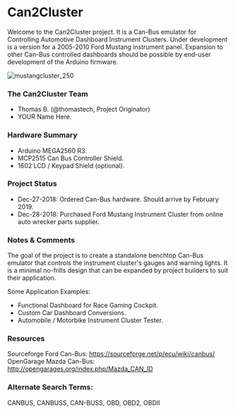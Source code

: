 # Can2Cluster 
Welcome to the Can2Cluster project. It is a Can-Bus emulator for Controlling Automotive Dashboard Instrument Clusters. Under development is a version for a 2005-2010 Ford Mustang instrument panel. Expansion to other Can-Bus controlled dashboards should be possible by end-user development of the Arduino firmware.

![mustangcluster_250](https://user-images.githubusercontent.com/10354989/50652487-7a3fcf00-0f3b-11e9-8179-ce189b9ee0fc.jpg)

### The Can2Cluster Team
* Thomas B. (@thomastech, Project Originator)
* YOUR Name Here.

### Hardware Summary
* Arduino MEGA2560 R3.
* MCP2515 Can Bus Controller Shield.
* 1602 LCD / Keypad Shield (optional).

### Project Status
* Dec-27-2018: Ordered Can-Bus hardware. Should arrive by February 2019.
* Dec-28-2018: Purchased Ford Mustang Instrument Cluster from online auto wrecker parts supplier.

### Notes & Comments
The goal of the project is to create a standalone benchtop Can-Bus emulator that controls the instrument cluster's gauges and warning lights. It is a minimal no-frills design that can be expanded by project builders to suit their application.

Some Application Examples: 
- Functional Dashboard for Race Gaming Cockpit.
- Custom Car Dashboard Conversions.
- Automobile / Motorbike Instrument Cluster Tester.

### Resources
Sourceforge Ford Can-Bus: https://sourceforge.net/p/ecu/wiki/canbus/  
OpenGarage Mazda Can-Bus: http://opengarages.org/index.php/Mazda_CAN_ID 

### Alternate Search Terms:
CANBUS, CANBUSS, CAN-BUSS, OBD, OBD2, OBDII

